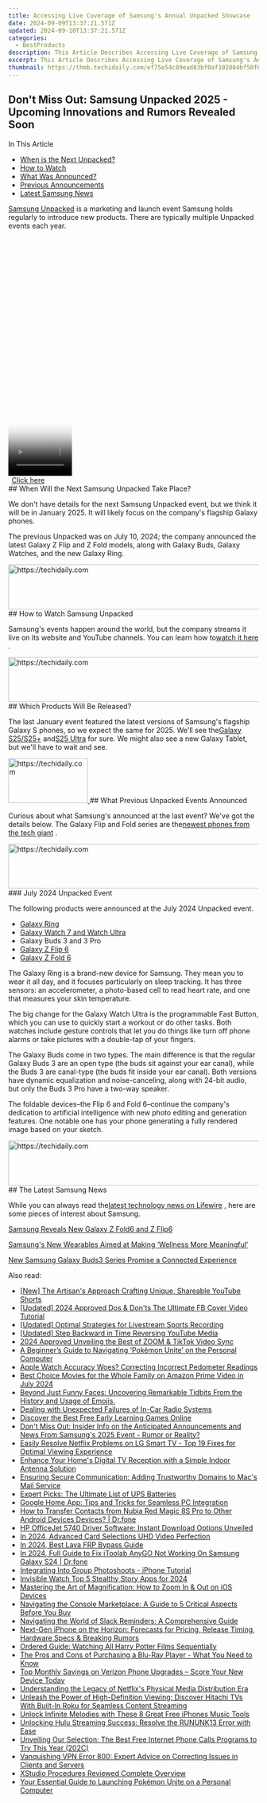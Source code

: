 ```yaml
---
title: Accessing Live Coverage of Samsung's Annual Unpacked Showcase
date: 2024-09-09T13:37:21.571Z
updated: 2024-09-10T13:37:21.571Z
categories:
  - BestProducts
description: This Article Describes Accessing Live Coverage of Samsung's Annual Unpacked Showcase
excerpt: This Article Describes Accessing Live Coverage of Samsung's Annual Unpacked Showcase
thumbnail: https://thmb.techidaily.com/ef75e54c89ead83bf0af102804bf50f616e622b6f296003a4995fda9891371fd.jpg
---
```


## Don't Miss Out: Samsung Unpacked 2025 - Upcoming Innovations and Rumors Revealed Soon

 In This Article

* [When is the Next Unpacked?](https://www.lifewire.com/#toc-when-will-the-next-samsung-unpacked-take-place)
* [How to Watch](https://www.lifewire.com/#toc-how-to-watch-samsung-unpacked)
* [What Was Announced?](https://www.lifewire.com/#toc-which-products-will-be-released)
* [Previous Announcements](https://www.lifewire.com/#toc-what-previous-unpacked-events-announced)
* [Latest Samsung News](https://www.lifewire.com/#toc-the-latest-samsung-news)

[Samsung Unpacked](https://shop-links.co/link/?exclusive=1&publisher_slug=itechdaily19598&url=https%3A%2F%2Fwww.samsung.com%2Fglobal%2Fgalaxy%2Fevents%2Funpacked%2F) is a marketing and launch event Samsung holds regularly to introduce new products. There are typically multiple Unpacked events each year.

<!-- affiliate ads begin -->
<span id="1975555">
					<video width="128" height="480" style="cursor:pointer"
           poster="//a.impactradius-go.com/display-clicktoplayimage/1975555.png"
           onclick="if(!this.playClicked){this.play();this.setAttribute('controls',true);this.playClicked=true;}">
	   <source src="//a.impactradius-go.com/display-ad/22993-1975555">
	   <img src="//a.impactradius-go.com/display-clicktoplayimage/1975555.png" style="border: none; height: 100%; width: 100%; object-fit: contain">
	</video>
	<div style="width:80px;text-align:center"><a href="javascript:window.open(decodeURIComponent('https%3A%2F%2Fhomestyler.sjv.io%2Fc%2F5597632%2F1975555%2F22993'), '_blank');void(0);">Click here</a></div>
</span>
<img height="0" width="0" src="https://imp.pxf.io/i/5597632/1975555/22993" style="position:absolute;visibility:hidden;" border="0" />
<!-- affiliate ads end -->
## When Will the Next Samsung Unpacked Take Place?

 We don't have details for the next Samsung Unpacked event, but we think it will be in January 2025\. It will likely focus on the company's flagship Galaxy phones.

 The previous Unpacked was on July 10, 2024; the company announced the latest Galaxy Z Flip and Z Fold models, along with Galaxy Buds, Galaxy Watches, and the new Galaxy Ring.

<!-- affiliate ads begin -->
<a href="https://ephamedtechinc.pxf.io/c/5597632/2137221/26400" target="_top" id="2137221">
  <img src="//a.impactradius-go.com/display-ad/26400-2137221" border="0" alt="https://techidaily.com" width="728" height="90"/>
</a>
<img height="0" width="0" src="https://ephamedtechinc.pxf.io/i/5597632/2137221/26400" style="position:absolute;visibility:hidden;" border="0" />
<!-- affiliate ads end -->
## How to Watch Samsung Unpacked

 Samsung's events happen around the world, but the company streams it live on its website and YouTube channels. You can learn how to[watch it here](https://www.lifewire.com/watch-samsung-unpacked-online-5095263) .

<!-- affiliate ads begin -->
<a href="https://zebaoaffiliateprogram.pxf.io/c/5597632/2137972/21526" target="_top" id="2137972">
  <img src="//a.impactradius-go.com/display-ad/21526-2137972" border="0" alt="https://techidaily.com" width="728" height="90"/>
</a>
<img height="0" width="0" src="https://zebaoaffiliateprogram.pxf.io/i/5597632/2137972/21526" style="position:absolute;visibility:hidden;" border="0" />
<!-- affiliate ads end -->
## Which Products Will Be Released?

 The last January event featured the latest versions of Samsung's flagship Galaxy S phones, so we expect the same for 2025\. We'll see the[Galaxy S25/S25+](https://www.lifewire.com/samsung-galaxy-s25-8636730) and[S25 Ultra](https://www.lifewire.com/samsung-galaxy-s25-ultra-8639667) for sure. We might also see a new Galaxy Tablet, but we'll have to wait and see.

<!-- affiliate ads begin -->
<a href="https://review-au.sjv.io/c/5597632/2098700/14409" target="_top" id="2098700">
  <img src="//a.impactradius-go.com/display-ad/14409-2098700" border="0" alt="https://techidaily.com" width="160" height="90"/>
</a>
<img height="0" width="0" src="https://review-au.sjv.io/i/5597632/2098700/14409" style="position:absolute;visibility:hidden;" border="0" />
<!-- affiliate ads end -->
## What Previous Unpacked Events Announced

 Curious about what Samsung's announced at the last event? We've got the details below. The Galaxy Flip and Fold series are the[newest phones from the tech giant](https://www.lifewire.com/newest-samsung-galaxy-phone-7567396) .

<!-- affiliate ads begin -->
<a href="https://unicoeye.pxf.io/c/5597632/2134239/18498" target="_top" id="2134239">
  <img src="//a.impactradius-go.com/display-ad/18498-2134239" border="0" alt="https://techidaily.com" width="721" height="90"/>
</a>
<img height="0" width="0" src="https://unicoeye.pxf.io/i/5597632/2134239/18498" style="position:absolute;visibility:hidden;" border="0" />
<!-- affiliate ads end -->
### July 2024 Unpacked Event

 The following products were announced at the July 2024 Unpacked event.

* [Galaxy Ring](https://www.lifewire.com/samsung-galaxy-ring-8431146)
* [Galaxy Watch 7 and Watch Ultra](https://www.lifewire.com/samsung-galaxy-watch-7-8607182)
* Galaxy Buds 3 and 3 Pro
* [Galaxy Z Flip 6](https://www.lifewire.com/samsung-galaxy-z-flip-6-8621840)
* [Galaxy Z Fold 6](https://www.lifewire.com/galaxy-z-fold-6-8418354)

 The Galaxy Ring is a brand-new device for Samsung. They mean you to wear it all day, and it focuses particularly on sleep tracking. It has three sensors: an accelerometer, a photo-based cell to read heart rate, and one that measures your skin temperature.

 The big change for the Galaxy Watch Ultra is the programmable Fast Button, which you can use to quickly start a workout or do other tasks. Both watches include gesture controls that let you do things like turn off phone alarms or take pictures with a double-tap of your fingers.

 The Galaxy Buds come in two types. The main difference is that the regular Galaxy Buds 3 are an open type (the buds sit against your ear canal), while the Buds 3 are canal-type (the buds fit inside your ear canal). Both versions have dynamic equalization and noise-canceling, along with 24-bit audio, but only the Buds 3 Pro have a two-way speaker.

 The foldable devices–the Flip 6 and Fold 6–continue the company's dedication to artificial intelligence with new photo editing and generation features. One notable one has your phone generating a fully rendered image based on your sketch.

<!-- affiliate ads begin -->
<a href="https://ephamedtechinc.pxf.io/c/5597632/2137228/26400" target="_top" id="2137228">
  <img src="//a.impactradius-go.com/display-ad/26400-2137228" border="0" alt="https://techidaily.com" width="728" height="90"/>
</a>
<img height="0" width="0" src="https://ephamedtechinc.pxf.io/i/5597632/2137228/26400" style="position:absolute;visibility:hidden;" border="0" />
<!-- affiliate ads end -->
## The Latest Samsung News

 While you can always read the[latest technology news on Lifewire](https://www.lifewire.com/news-4795879) , here are some pieces of interest about Samsung.

[Samsung Reveals New Galaxy Z Fold6 and Z Flip6](https://www.lifewire.com/samsung-reveals-new-galaxy-z-fold6-and-z-flip6-8675427)

[Samsung's New Wearables Aimed at Making ‘Wellness More Meaningful’](https://www.lifewire.com/samsung-s-new-wearables-aimed-at-making-wellness-more-meaningful-8675470)

[New Samsung Galaxy Buds3 Series Promise a Connected Experience](https://www.lifewire.com/new-samsung-galaxy-buds3-series-promise-a-connected-experience-8675472)

<ins class="adsbygoogle"
     style="display:block"
     data-ad-format="autorelaxed"
     data-ad-client="ca-pub-7571918770474297"
     data-ad-slot="1223367746"></ins>



<ins class="adsbygoogle"
     style="display:block"
     data-ad-client="ca-pub-7571918770474297"
     data-ad-slot="8358498916"
     data-ad-format="auto"
     data-full-width-responsive="true"></ins>

<span class="atpl-alsoreadstyle">Also read:</span>
<div><ul>
<li><a href="https://facebook-video-share.techidaily.com/new-the-artisans-approach-crafting-unique-shareable-youtube-shorts/"><u>[New] The Artisan's Approach Crafting Unique, Shareable YouTube Shorts</u></a></li>
<li><a href="https://facebook-video-content.techidaily.com/updated-2024-approved-dos-and-donts-the-ultimate-fb-cover-video-tutorial/"><u>[Updated] 2024 Approved Dos & Don'ts The Ultimate FB Cover Video Tutorial</u></a></li>
<li><a href="https://remote-screen-capture.techidaily.com/updated-optimal-strategies-for-livestream-sports-recording/"><u>[Updated] Optimal Strategies for Livestream Sports Recording</u></a></li>
<li><a href="https://facebook-video-footage.techidaily.com/updated-step-backward-in-time-reversing-youtube-media/"><u>[Updated] Step Backward in Time Reversing YouTube Media</u></a></li>
<li><a href="https://some-approaches.techidaily.com/2024-approved-unveiling-the-best-of-zoom-and-tiktok-video-sync/"><u>2024 Approved Unveiling the Best of ZOOM & TikTok Video Sync</u></a></li>
<li><a href="https://technical-tips.techidaily.com/a-beginners-guide-to-navigating-pokemon-unite-on-the-personal-computer/"><u>A Beginner’s Guide to Navigating ‘Pokémon Unite’ on the Personal Computer</u></a></li>
<li><a href="https://technical-tips.techidaily.com/apple-watch-accuracy-woes-correcting-incorrect-pedometer-readings/"><u>Apple Watch Accuracy Woes? Correcting Incorrect Pedometer Readings</u></a></li>
<li><a href="https://technical-tips.techidaily.com/best-choice-movies-for-the-whole-family-on-amazon-prime-video-in-july-2024/"><u>Best Choice Movies for the Whole Family on Amazon Prime Video in July 2024</u></a></li>
<li><a href="https://technical-tips.techidaily.com/beyond-just-funny-faces-uncovering-remarkable-tidbits-from-the-history-and-usage-of-emojis/"><u>Beyond Just Funny Faces: Uncovering Remarkable Tidbits From the History and Usage of Emojis.</u></a></li>
<li><a href="https://technical-tips.techidaily.com/dealing-with-unexpected-failures-of-in-car-radio-systems/"><u>Dealing with Unexpected Failures of In-Car Radio Systems</u></a></li>
<li><a href="https://technical-tips.techidaily.com/discover-the-best-free-early-learning-games-online/"><u>Discover the Best Free Early Learning Games Online</u></a></li>
<li><a href="https://technical-tips.techidaily.com/dont-miss-out-insider-info-on-the-anticipated-announcements-and-news-from-samsungs-2025-event-rumor-or-reality/"><u>Don't Miss Out: Insider Info on the Anticipated Announcements and News From Samsung's 2025 Event - Rumor or Reality?</u></a></li>
<li><a href="https://technical-tips.techidaily.com/easily-resolve-netflix-problems-on-lg-smart-tv-top-19-fixes-for-optimal-viewing-experience/"><u>Easily Resolve Netflix Problems on LG Smart TV - Top 19 Fixes for Optimal Viewing Experience</u></a></li>
<li><a href="https://technical-tips.techidaily.com/enhance-your-homes-digital-tv-reception-with-a-simple-indoor-antenna-solution/"><u>Enhance Your Home's Digital TV Reception with a Simple Indoor Antenna Solution</u></a></li>
<li><a href="https://technical-tips.techidaily.com/ensuring-secure-communication-adding-trustworthy-domains-to-macs-mail-service/"><u>Ensuring Secure Communication: Adding Trustworthy Domains to Mac's Mail Service</u></a></li>
<li><a href="https://technical-tips.techidaily.com/expert-picks-the-ultimate-list-of-ups-batteries/"><u>Expert Picks: The Ultimate List of UPS Batteries</u></a></li>
<li><a href="https://technical-tips.techidaily.com/google-home-app-tips-and-tricks-for-seamless-pc-integration/"><u>Google Home App: Tips and Tricks for Seamless PC Integration</u></a></li>
<li><a href="https://blog-min.techidaily.com/how-to-transfer-contacts-from-nubia-red-magic-8s-pro-to-other-android-devices-devices-drfone-by-drfone-transfer-from-android-transfer-from-android/"><u>How to Transfer Contacts from Nubia Red Magic 8S Pro to Other Android Devices Devices? | Dr.fone</u></a></li>
<li><a href="https://hardware-help.techidaily.com/hp-officejet-5740-driver-software-instant-download-options-unveiled/"><u>HP OfficeJet 5740 Driver Software: Instant Download Options Unveiled</u></a></li>
<li><a href="https://extra-information.techidaily.com/in-2024-advanced-card-selections-uhd-video-perfection/"><u>In 2024, Advanced Card Selections UHD Video Perfection</u></a></li>
<li><a href="https://android-frp.techidaily.com/in-2024-best-lava-frp-bypass-guide-by-drfone-android/"><u>In 2024, Best Lava FRP Bypass Guide</u></a></li>
<li><a href="https://review-topics.techidaily.com/in-2024-full-guide-to-fix-itoolab-anygo-not-working-on-samsung-galaxy-s24-drfone-by-drfone-virtual-android/"><u>In 2024, Full Guide to Fix iToolab AnyGO Not Working On Samsung Galaxy S24 | Dr.fone</u></a></li>
<li><a href="https://technical-tips.techidaily.com/integrating-into-group-photoshoots-iphone-tutorial/"><u>Integrating Into Group Photoshoots - iPhone Tutorial</u></a></li>
<li><a href="https://instagram-videos.techidaily.com/invisible-watch-top-5-stealthy-story-apps-for-2024/"><u>Invisible Watch Top 5 Stealthy Story Apps for 2024</u></a></li>
<li><a href="https://technical-tips.techidaily.com/mastering-the-art-of-magnification-how-to-zoom-in-and-out-on-ios-devices/"><u>Mastering the Art of Magnification: How to Zoom In & Out on iOS Devices</u></a></li>
<li><a href="https://technical-tips.techidaily.com/navigating-the-console-marketplace-a-guide-to-5-critical-aspects-before-you-buy/"><u>Navigating the Console Marketplace: A Guide to 5 Critical Aspects Before You Buy</u></a></li>
<li><a href="https://technical-tips.techidaily.com/navigating-the-world-of-slack-reminders-a-comprehensive-guide/"><u>Navigating the World of Slack Reminders: A Comprehensive Guide</u></a></li>
<li><a href="https://technical-tips.techidaily.com/next-gen-iphone-on-the-horizon-forecasts-for-pricing-release-timing-hardware-specs-and-breaking-rumors/"><u>Next-Gen iPhone on the Horizon: Forecasts for Pricing, Release Timing, Hardware Specs & Breaking Rumors</u></a></li>
<li><a href="https://technical-tips.techidaily.com/ordered-guide-watching-all-harry-potter-films-sequentially/"><u>Ordered Guide: Watching All Harry Potter Films Sequentially</u></a></li>
<li><a href="https://technical-tips.techidaily.com/the-pros-and-cons-of-purchasing-a-blu-ray-player-what-you-need-to-know/"><u>The Pros and Cons of Purchasing a Blu-Ray Player - What You Need to Know</u></a></li>
<li><a href="https://technical-tips.techidaily.com/1722890272697-top-monthly-savings-on-verizon-phone-upgrades-score-your-new-device-today/"><u>Top Monthly Savings on Verizon Phone Upgrades – Score Your New Device Today</u></a></li>
<li><a href="https://technical-tips.techidaily.com/understanding-the-legacy-of-netflixs-physical-media-distribution-era/"><u>Understanding the Legacy of Netflix's Physical Media Distribution Era</u></a></li>
<li><a href="https://technical-tips.techidaily.com/unleash-the-power-of-high-definition-viewing-discover-hitachi-tvs-with-built-in-roku-for-seamless-content-streaming/"><u>Unleash the Power of High-Definition Viewing: Discover Hitachi TVs With Built-In Roku for Seamless Content Streaming</u></a></li>
<li><a href="https://technical-tips.techidaily.com/unlock-infinite-melodies-with-these-8-great-free-iphones-music-tools/"><u>Unlock Infinite Melodies with These 8 Great Free iPhones Music Tools</u></a></li>
<li><a href="https://technical-tips.techidaily.com/unlocking-hulu-streaming-success-resolve-the-rununk13-error-with-ease/"><u>Unlocking Hulu Streaming Success: Resolve the RUNUNK13 Error with Ease</u></a></li>
<li><a href="https://technical-tips.techidaily.com/unveiling-our-selection-the-best-free-internet-phone-calls-programs-to-try-this-year-202c/"><u>Unveiling Our Selection: The Best Free Internet Phone Calls Programs to Try This Year (202C)</u></a></li>
<li><a href="https://technical-tips.techidaily.com/vanquishing-vpn-error-800-expert-advice-on-correcting-issues-in-clients-and-servers/"><u>Vanquishing VPN Error 800: Expert Advice on Correcting Issues in Clients and Servers</u></a></li>
<li><a href="https://extra-tips.techidaily.com/xstudio-procedures-reviewed-complete-overview/"><u>XStudio Procedures Reviewed Complete Overview</u></a></li>
<li><a href="https://technical-tips.techidaily.com/your-essential-guide-to-launching-pokemon-unite-on-a-personal-computer/"><u>Your Essential Guide to Launching Pokémon Unite on a Personal Computer</u></a></li>
</ul></div>

